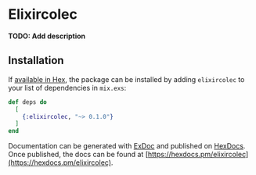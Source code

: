 # Elixircolec

**TODO: Add description**

## Installation

If [available in Hex](https://hex.pm/docs/publish), the package can be installed
by adding `elixircolec` to your list of dependencies in `mix.exs`:

```elixir
def deps do
  [
    {:elixircolec, "~> 0.1.0"}
  ]
end
```

Documentation can be generated with [ExDoc](https://github.com/elixir-lang/ex_doc)
and published on [HexDocs](https://hexdocs.pm). Once published, the docs can
be found at [https://hexdocs.pm/elixircolec](https://hexdocs.pm/elixircolec).

